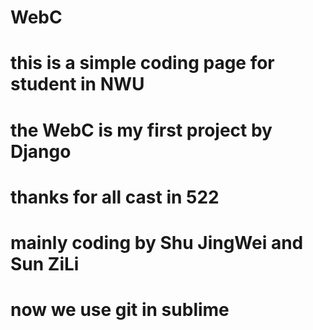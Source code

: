 # WebC
# this is a simple coding page for student in NWU
# the WebC is my first project by Django
# thanks for all cast in 522
# mainly coding by Shu JingWei and Sun ZiLi
# now we use git in sublime
